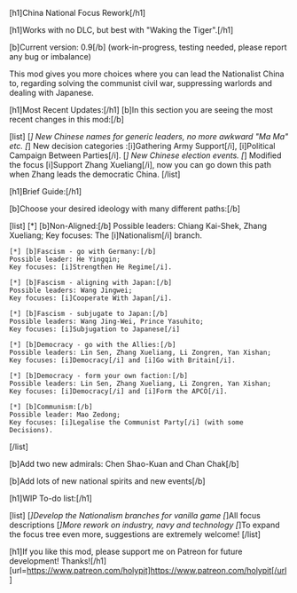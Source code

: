 [h1]China National Focus Rework[/h1]

[h1]Works with no DLC, but best with "Waking the Tiger".[/h1]

[b]Current version: 0.9[/b] (work-in-progress, testing needed, please report any bug or imbalance)

This mod gives you more choices where you can lead the Nationalist China to, regarding solving the communist civil war, suppressing warlords and dealing with Japanese.

[h1]Most Recent Updates:[/h1]
[b]In this section you are seeing the most recent changes in this mod:[/b]

[list]
    [*] New Chinese names for generic leaders, no more awkward "Ma Ma" etc.
    [*] New decision categories :[i]Gathering Army Support[/i], [i]Political Campaign Between Parties[/i].
    [*] New Chinese election events.
    [*] Modified the focus [i]Support Zhang Xueliang[/i], now you can go down this path when Zhang leads the democratic China.
[/list]

[h1]Brief Guide:[/h1]

[b]Choose your desired ideology with many different paths:[/b]

[list]
    [*] [b]Non-Aligned:[/b]
    Possible leaders: Chiang Kai-Shek, Zhang Xueliang;
    Key focuses: The [i]Nationalism[/i] branch.

    [*] [b]Fascism - go with Germany:[/b]
    Possible leader: He Yingqin;
    Key focuses: [i]Strengthen He Regime[/i].

    [*] [b]Fascism - aligning with Japan:[/b]
    Possible leaders: Wang Jingwei;
    Key focuses: [i]Cooperate With Japan[/i].

    [*] [b]Fascism - subjugate to Japan:[/b]
    Possible leaders: Wang Jing-Wei, Prince Yasuhito;
    Key focuses: [i]Subjugation to Japanese[/i]

    [*] [b]Democracy - go with the Allies:[/b]
    Possible leaders: Lin Sen, Zhang Xueliang, Li Zongren, Yan Xishan;
    Key focuses: [i]Democracy[/i] and [i]Go with Britain[/i].

    [*] [b]Democracy - form your own faction:[/b]
    Possible leaders: Lin Sen, Zhang Xueliang, Li Zongren, Yan Xishan;
    Key focuses: [i]Democracy[/i] and [i]Form the APCO[/i].

    [*] [b]Communism:[/b]
    Possible leader: Mao Zedong;
    Key focuses: [i]Legalise the Communist Party[/i] (with some Decisions).
[/list]

[b]Add two new admirals: Chen Shao-Kuan and Chan Chak[/b]

[b]Add lots of new national spirits and new events[/b]


[h1]WIP To-do list:[/h1]

[list]
[*]Develop the Nationalism branches for vanilla game
[*]All focus descriptions
[*]More rework on industry, navy and technology
[*]To expand the focus tree even more, suggestions are extremely welcome!
[/list]

[h1]If you like this mod, please support me on Patreon for future development! Thanks![/h1]
[url=https://www.patreon.com/holypit]https://www.patreon.com/holypit[/url]
